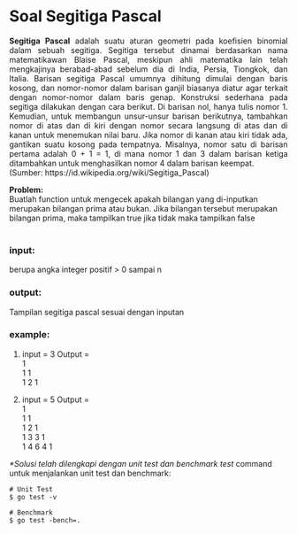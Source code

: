 # Soal Segitiga Pascal

<p align=justify><b>Segitiga Pascal</b> adalah suatu aturan geometri pada koefisien binomial dalam sebuah segitiga. Segitiga tersebut dinamai berdasarkan nama matematikawan Blaise Pascal, meskipun ahli matematika lain telah mengkajinya berabad-abad sebelum dia di India, Persia, Tiongkok, dan Italia. Barisan segitiga Pascal umumnya dihitung dimulai dengan baris kosong, dan nomor-nomor dalam barisan ganjil biasanya diatur agar terkait dengan nomor-nomor dalam baris genap. Konstruksi sederhana pada segitiga dilakukan dengan cara berikut. Di barisan nol, hanya tulis nomor 1. Kemudian, untuk membangun unsur-unsur barisan berikutnya, tambahkan nomor di atas dan di kiri dengan nomor secara langsung di atas dan di kanan untuk menemukan nilai baru. Jika nomor di kanan atau kiri tidak ada, gantikan suatu kosong pada tempatnya. Misalnya, nomor satu di barisan pertama adalah 0 + 1 = 1, di mana nomor 1 dan 3 dalam barisan ketiga ditambahkan untuk menghasilkan nomor 4 dalam barisan keempat. <br>
(Sumber: https://id.wikipedia.org/wiki/Segitiga_Pascal)
</p>

<b>Problem:</b><br>
Buatlah function untuk mengecek apakah bilangan yang di-inputkan merupakan bilangan prima atau bukan. Jika bilangan tersebut merupakan bilangan prima, maka tampilkan true jika tidak maka tampilkan false <br>
<br>

### input:

berupa angka integer positif > 0 sampai n
<br>

### output:

Tampilan segitiga pascal sesuai dengan inputan
<br>

### example:

1. input = 3 
   Output =<br>
   1<br>
   1 1<br>
   1 2 1<br>

2. input = 5 
   Output = <br>
   1<br>
   1 1<br>
   1 2 1<br>
   1 3 3 1<br>
   1 4 6 4 1<br>
   
<i>*Solusi telah dilengkapi dengan unit test dan benchmark test</i>
command untuk menjalankan unit test dan benchmark:

```
# Unit Test
$ go test -v

# Benchmark
$ go test -bench=.
```
